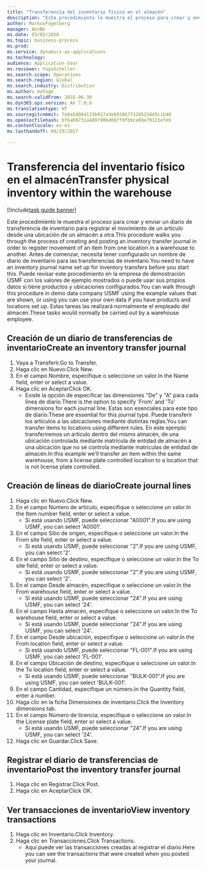```yaml
---
title: "Transferencia del inventario físico en el almacén"
description: "Este procedimiento le muestra el proceso para crear y enviar un diario de transferencia de inventario para registrar el movimiento de un artículo desde una ubicación de un almacén a otra."
author: MarkusFogelberg
manager: AnnBe
ms.date: 03/02/2016
ms.topic: business-process
ms.prod: 
ms.service: dynamics-ax-applications
ms.technology: 
audience: Application User
ms.reviewer: YuyuScheller
ms.search.scope: Operations
ms.search.region: Global
ms.search.industry: Distribution
ms.author: mafoge
ms.search.validFrom: 2016-06-30
ms.dyn365.ops.version: AX 7.0.0
ms.translationtype: HT
ms.sourcegitcommit: 7e0a5d044133b917a3eb9386773205218e5c1b40
ms.openlocfilehash: bfba69731a4897906d08ff9fb9ce69e79121efeb
ms.contentlocale: es-es
ms.lasthandoff: 09/29/2017

---
```

# <a name="transfer-physical-inventory-within-the-warehouse"></a><span data-ttu-id="19e84-103">Transferencia del inventario físico en el almacén</span><span class="sxs-lookup"><span data-stu-id="19e84-103">Transfer physical inventory within the warehouse</span></span>

[!include[task guide banner](../../includes/task-guide-banner.md)]

<span data-ttu-id="19e84-104">Este procedimiento le muestra el proceso para crear y enviar un diario de transferencia de inventario para registrar el movimiento de un artículo desde una ubicación de un almacén a otra.</span><span class="sxs-lookup"><span data-stu-id="19e84-104">This procedure walks you through the process of creating and posting an inventory transfer journal in order to register movement of an item from one location in a warehouse to another.</span></span> <span data-ttu-id="19e84-105">Antes de comenzar, necesita tener configurado un nombre de diario de inventario para las transferencias de inventario.</span><span class="sxs-lookup"><span data-stu-id="19e84-105">You need to have an inventory journal name set up for inventory transfers before you start this.</span></span> <span data-ttu-id="19e84-106">Puede revisar este procedimiento en la empresa de demostración USMF con los valores de ejemplo mostrados o puede usar sus propios datos si tiene productos y ubicaciones configurados.</span><span class="sxs-lookup"><span data-stu-id="19e84-106">You can walk through this procedure in demo data company USMF using the example values that are shown, or using you can use your own data if you have products and locations set up.</span></span> <span data-ttu-id="19e84-107">Estas tareas las realizará normalmente el empleado del almacén.</span><span class="sxs-lookup"><span data-stu-id="19e84-107">These tasks would normally be carried out by a warehouse employee.</span></span>


## <a name="create-an-inventory-transfer-journal"></a><span data-ttu-id="19e84-108">Creación de un diario de transferencias de inventario</span><span class="sxs-lookup"><span data-stu-id="19e84-108">Create an inventory transfer journal</span></span>
1. <span data-ttu-id="19e84-109">Vaya a Transferir.</span><span class="sxs-lookup"><span data-stu-id="19e84-109">Go to Transfer.</span></span>
2. <span data-ttu-id="19e84-110">Haga clic en Nuevo.</span><span class="sxs-lookup"><span data-stu-id="19e84-110">Click New.</span></span>
3. <span data-ttu-id="19e84-111">En el campo Nombre, especifique o seleccione un valor.</span><span class="sxs-lookup"><span data-stu-id="19e84-111">In the Name field, enter or select a value.</span></span>
4. <span data-ttu-id="19e84-112">Haga clic en Aceptar</span><span class="sxs-lookup"><span data-stu-id="19e84-112">Click OK.</span></span>
    * <span data-ttu-id="19e84-113">Existe la opción de especificar las dimensiones "De" y "A" para cada línea de diario.</span><span class="sxs-lookup"><span data-stu-id="19e84-113">There is the option to specify 'From' and 'To' dimensions for each journal line.</span></span> <span data-ttu-id="19e84-114">Estas son esenciales para este tipo de diario.</span><span class="sxs-lookup"><span data-stu-id="19e84-114">These are essential for this journal type.</span></span> <span data-ttu-id="19e84-115">Puede transferir los artículos a las ubicaciones mediante distintas reglas.</span><span class="sxs-lookup"><span data-stu-id="19e84-115">You can transfer items to locations using different rules.</span></span> <span data-ttu-id="19e84-116">En este ejemplo transferiremos un artículo dentro del mismo almacén, de una ubicación controlada mediante matrícula de entidad de almacén a una ubicación que no se controla mediante matrículas de entidad de almacén.</span><span class="sxs-lookup"><span data-stu-id="19e84-116">In this example we’ll transfer an item within the same warehouse, from a license plate controlled location to a location that is not license plate controlled.</span></span>   

## <a name="create-journal-lines"></a><span data-ttu-id="19e84-117">Creación de líneas de diario</span><span class="sxs-lookup"><span data-stu-id="19e84-117">Create journal lines</span></span>
1. <span data-ttu-id="19e84-118">Haga clic en Nuevo.</span><span class="sxs-lookup"><span data-stu-id="19e84-118">Click New.</span></span>
2. <span data-ttu-id="19e84-119">En el campo Número de artículo, especifique o seleccione un valor.</span><span class="sxs-lookup"><span data-stu-id="19e84-119">In the Item number field, enter or select a value.</span></span>
    * <span data-ttu-id="19e84-120">Si está usando USMF, puede seleccionar "A0001".</span><span class="sxs-lookup"><span data-stu-id="19e84-120">If you are using USMF, you can select 'A0001'.</span></span>  
3. <span data-ttu-id="19e84-121">En el campo Sitio de origen, especifique o seleccione un valor.</span><span class="sxs-lookup"><span data-stu-id="19e84-121">In the From site field, enter or select a value.</span></span>
    * <span data-ttu-id="19e84-122">Si está usando USMF, puede seleccionar "2".</span><span class="sxs-lookup"><span data-stu-id="19e84-122">If you are using USMF, you can select '2'.</span></span>  
4. <span data-ttu-id="19e84-123">En el campo Sitio de destino, especifique o seleccione un valor.</span><span class="sxs-lookup"><span data-stu-id="19e84-123">In the To site field, enter or select a value.</span></span>
    * <span data-ttu-id="19e84-124">Si está usando USMF, puede seleccionar "2".</span><span class="sxs-lookup"><span data-stu-id="19e84-124">If you are using USMF, you can select '2'.</span></span>  
5. <span data-ttu-id="19e84-125">En el campo Desde almacén, especifique o seleccione un valor.</span><span class="sxs-lookup"><span data-stu-id="19e84-125">In the From warehouse field, enter or select a value.</span></span>
    * <span data-ttu-id="19e84-126">Si está usando USMF, puede seleccionar "24".</span><span class="sxs-lookup"><span data-stu-id="19e84-126">If you are using USMF, you can select '24'.</span></span>  
6. <span data-ttu-id="19e84-127">En el campo Hasta almacén, especifique o seleccione un valor.</span><span class="sxs-lookup"><span data-stu-id="19e84-127">In the To warehouse field, enter or select a value.</span></span>
    * <span data-ttu-id="19e84-128">Si está usando USMF, puede seleccionar "24".</span><span class="sxs-lookup"><span data-stu-id="19e84-128">If you are using USMF, you can select '24'.</span></span>  
7. <span data-ttu-id="19e84-129">En el campo Desde ubicación, especifique o seleccione un valor.</span><span class="sxs-lookup"><span data-stu-id="19e84-129">In the From location field, enter or select a value.</span></span>
    * <span data-ttu-id="19e84-130">Si está usando USMF, puede seleccionar "FL-001".</span><span class="sxs-lookup"><span data-stu-id="19e84-130">If you are using USMF, you can select 'FL-001'.</span></span>  
8. <span data-ttu-id="19e84-131">En el campo Ubicación de destino, especifique o seleccione un valor.</span><span class="sxs-lookup"><span data-stu-id="19e84-131">In the To location field, enter or select a value.</span></span>
    * <span data-ttu-id="19e84-132">Si está usando USMF, puede seleccionar "BULK-001".</span><span class="sxs-lookup"><span data-stu-id="19e84-132">If you are using USMF, you can select 'BULK-001'.</span></span>  
9. <span data-ttu-id="19e84-133">En el campo Cantidad, especifique un número.</span><span class="sxs-lookup"><span data-stu-id="19e84-133">In the Quantity field, enter a number.</span></span>
10. <span data-ttu-id="19e84-134">Haga clic en la ficha Dimensiones de inventario.</span><span class="sxs-lookup"><span data-stu-id="19e84-134">Click the Inventory dimensions tab.</span></span>
11. <span data-ttu-id="19e84-135">En el campo Número de licencia, especifique o seleccione un valor.</span><span class="sxs-lookup"><span data-stu-id="19e84-135">In the License plate field, enter or select a value.</span></span>
    * <span data-ttu-id="19e84-136">Si está usando USMF, puede seleccionar "24".</span><span class="sxs-lookup"><span data-stu-id="19e84-136">If you are using USMF, you can select '24'.</span></span>  
12. <span data-ttu-id="19e84-137">Haga clic en Guardar.</span><span class="sxs-lookup"><span data-stu-id="19e84-137">Click Save.</span></span>

## <a name="post-the-inventory-transfer-journal"></a><span data-ttu-id="19e84-138">Registrar el diario de transferencias de inventario</span><span class="sxs-lookup"><span data-stu-id="19e84-138">Post the inventory transfer journal</span></span>
1. <span data-ttu-id="19e84-139">Haga clic en Registrar.</span><span class="sxs-lookup"><span data-stu-id="19e84-139">Click Post.</span></span>
2. <span data-ttu-id="19e84-140">Haga clic en Aceptar</span><span class="sxs-lookup"><span data-stu-id="19e84-140">Click OK.</span></span>

## <a name="view-inventory-transactions"></a><span data-ttu-id="19e84-141">Ver transacciones de inventario</span><span class="sxs-lookup"><span data-stu-id="19e84-141">View inventory transactions</span></span>
1. <span data-ttu-id="19e84-142">Haga clic en Inventario.</span><span class="sxs-lookup"><span data-stu-id="19e84-142">Click Inventory.</span></span>
2. <span data-ttu-id="19e84-143">Haga clic en Transacciones.</span><span class="sxs-lookup"><span data-stu-id="19e84-143">Click Transactions.</span></span>
    * <span data-ttu-id="19e84-144">Aquí puede ver las transacciones creadas al registrar el diario.</span><span class="sxs-lookup"><span data-stu-id="19e84-144">Here you can see the transactions that were created when you posted your journal.</span></span>  

